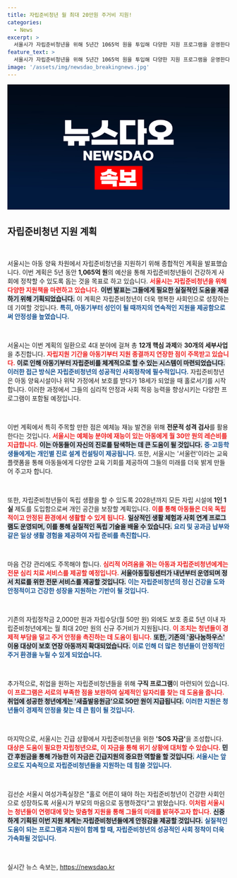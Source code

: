 ```yaml
---
title: 자립준비청년 월 최대 20만원 주거비 지원!
categories:
  - News
excerpt: >
  서울시가 자립준비청년을 위해 5년간 1065억 원을 투입해 다양한 지원 프로그램을 운영한다. 예체능 소질 아동에게는 월 30만 원의 레슨비를 제공하고, 심리치료 서비스 및 일자리 연계 지원까지! 청년들이 안전하게 홀로 설 수 있도록 돕는 이번 마스터플랜은 무엇일까?
feature_text: >
  서울시가 자립준비청년을 위해 5년간 1065억 원을 투입해 다양한 지원 프로그램을 운영한다. 예체능 소질 아동에게는 월 30만 원의 레슨비를 제공하고, 심리치료 서비스 및 일자리 연계 지원까지! 청년들이 안전하게 홀로 설 수 있도록 돕는 이번 마스터플랜은 무엇일까?
image: '/assets/img/newsdao_breakingnews.jpg'
---
```


<p><img src="/assets/img/newsdao_breakingnews.jpg" alt="cryptoinkorea 속보" /></p>

<h2 data-ke-size="size26">자립준비청년 지원 계획</h2>

<p data-ke-size="size16">&nbsp;</p>

<p>서울시는 아동 양육 차원에서 자립준비청년을 지원하기 위해 종합적인 계획을 발표했습니다. 이번 계획은 5년 동안 <strong>1,065억 원</strong>의 예산을 통해 자립준비청년들이 건강하게 사회에 정착할 수 있도록 돕는 것을 목표로 하고 있습니다. <b><span style="color: #ee2323;">서울시는 자립준비청년을 위해 다양한 지원책을 마련하고 있습니다.</span></b> <b><span style="background-color: #21538527;">이번 발표는 그들에게 필요한 실질적인 도움을 제공하기 위해 기획되었습니다.</span></b> 이 계획은 자립준비청년이 더욱 행복한 사회인으로 성장하는 데 기여할 것입니다. <b><span style="color: #1a5490;">특히, 아동기부터 성인이 될 때까지의 연속적인 지원을 제공함으로써 안정성을 높였습니다.</span></b></p>

<p data-ke-size="size16">&nbsp;</p>

<p>서울시는 이번 계획의 일환으로 4대 분야에 걸쳐 총 <strong>12개 핵심 과제</strong>와 <strong>30개의 세부사업</strong>을 추진합니다. <b><span style="color: #ee2323;">자립지원 기간을 아동기부터 지원 종결까지 연장한 점이 주목받고 있습니다.</span></b> <b><span style="background-color: #21538527;">이로 인해 아동기부터 자립준비를 체계적으로 할 수 있는 시스템이 마련되었습니다.</span></b> <b><span style="color: #1a5490;">이러한 접근 방식은 자립준비청년의 성공적인 사회정착에 필수적입니다.</span></b> 자립준비청년은 아동 양육시설이나 위탁 가정에서 보호를 받다가 18세가 되었을 때 홀로서기를 시작합니다. 이러한 과정에서 그들의 심리적 안정과 사회 적응 능력을 향상시키는 다양한 프로그램이 포함될 예정입니다.</p>

<p data-ke-size="size16">&nbsp;</p>

<p>이번 계획에서 특히 주목할 만한 점은 예체능 재능 발견을 위해 <strong>전문적 성격 검사</strong>를 활용한다는 것입니다. <b><span style="color: #ee2323;">서울시는 예체능 분야에 재능이 있는 아동에게 월 30만 원의 레슨비를 지급합니다.</span></b> <b><span style="background-color: #21538527;">이는 아동들이 자신의 진로를 탐색하는 데 큰 도움이 될 것입니다.</span></b> <b><span style="color: #1a5490;">중·고등학생들에게는 개인별 진로 설계 컨설팅이 제공됩니다.</span></b> 또한, 서울시는 '서울런'이라는 교육 플랫폼을 통해 아동들에게 다양한 교육 기회를 제공하여 그들의 미래를 더욱 밝게 만들어 주고자 합니다.</p>

<p data-ke-size="size16">&nbsp;</p>

<p>또한, 자립준비청년들이 독립 생활을 할 수 있도록 2028년까지 모든 자립 시설에 <strong>1인 1실</strong> 제도를 도입함으로써 개인 공간을 보장할 계획입니다. <b><span style="color: #ee2323;">이를 통해 아동들은 더욱 독립적이고 안정된 환경에서 생활할 수 있게 됩니다.</span></b> <b><span style="background-color: #21538527;">일상적인 생활 체험과 사회 연계 프로그램도 운영되며, 이를 통해 실질적인 독립 기술을 배울 수 있습니다.</span></b> <b><span style="color: #1a5490;">요리 및 공과금 납부와 같은 일상 생활 경험을 제공하여 자립 준비를 촉진합니다.</span></b></p>

<p data-ke-size="size16">&nbsp;</p>

<p>마음 건강 관리에도 주목해야 합니다. <b><span style="color: #ee2323;">심리적 어려움을 겪는 아동과 자립준비청년에게는 전문 심리 치료 서비스를 제공할 예정입니다.</span></b> <b><span style="background-color: #21538527;">서울아동힐링센터가 내년부터 운영되며 정서 치료를 위한 전문 서비스를 제공할 것입니다.</span></b> <b><span style="color: #1a5490;">이는 자립준비청년의 정신 건강을 도와 안정적이고 건강한 성장을 지원하는 기반이 될 것입니다.</span></b></p>

<p data-ke-size="size16">&nbsp;</p>

<p>기존의 자립정착금 2,000만 원과 자립수당(월 50만 원) 외에도 보호 종료 5년 이내 자립준비청년에게는 월 최대 20만 원의 신규 주거비가 지원됩니다. <b><span style="color: #ee2323;">이 조치는 청년들이 경제적 부담을 덜고 주거 안정을 촉진하는 데 도움이 됩니다.</span></b> <b><span style="background-color: #21538527;">또한, 기존의 '꿈나눔하우스' 이용 대상이 보호 연장 아동까지 확대되었습니다.</span></b> <b><span style="color: #1a5490;">이로 인해 더 많은 청년들이 안정적인 주거 환경을 누릴 수 있게 되었습니다.</span></b></p>

<p data-ke-size="size16">&nbsp;</p>

<p>추가적으로, 취업을 원하는 자립준비청년들을 위해 <strong>구직 프로그램</strong>이 마련되어 있습니다. <b><span style="color: #ee2323;">이 프로그램은 서로의 부족한 점을 보완하여 실제적인 일자리를 찾는 데 도움을 줍니다.</span></b> <b><span style="background-color: #21538527;">취업에 성공한 청년에게는 '새출발응원금'으로 50만 원이 지급됩니다.</span></b> <b><span style="color: #1a5490;">이러한 지원은 청년들이 경제적 안정을 찾는 데 큰 힘이 될 것입니다.</span></b></p>

<p data-ke-size="size16">&nbsp;</p>

<p>마지막으로, 서울시는 긴급 상황에서 자립준비청년을 위한 <strong>'SOS 자금'</strong>을 조성합니다. <b><span style="color: #ee2323;">대상은 도움이 필요한 자립청년으로, 이 자금을 통해 위기 상황에 대처할 수 있습니다.</span></b> <b><span style="background-color: #21538527;">민간 후원금을 통해 가능한 이 자금은 긴급지원의 중요한 역할을 할 것입니다.</span></b> <b><span style="color: #1a5490;">서울시는 앞으로도 지속적으로 자립준비청년들을 지원하는 데 힘쓸 것입니다.</span></b></p>

<p data-ke-size="size16">&nbsp;</p>

<p>김선순 서울시 여성가족실장은 "홀로 어른이 돼야 하는 자립준비청년이 건강한 사회인으로 성장하도록 서울시가 부모의 마음으로 동행하겠다"고 밝혔습니다. <b><span style="color: #ee2323;">이처럼 서울시는 청년들이 연령대에 맞는 맞춤형 지원을 통해 그들의 미래를 밝혀주고자 합니다.</span></b> <b><span style="background-color: #21538527;">신중하게 기획된 이번 지원 체계는 자립준비청년들에게 안정감을 제공할 것입니다.</span></b> <b><span style="color: #1a5490;">실질적인 도움이 되는 프로그램과 지원이 함께 할 때, 자립준비청년의 성공적인 사회 정착이 더욱 가속화될 것입니다.</span></b></p>

<p data-ke-size="size16">&nbsp;</p>
실시간 뉴스 속보는, <a href="https://newsdao.kr" rel="dofollow">https://newsdao.kr</a>


